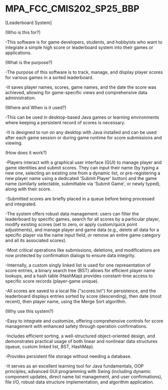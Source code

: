 # MPA_FCC_CMIS202_SP25_BBP

[Leaderboard System]



(Who is this for?)

-This software is for game developers, students, and hobbyists who want to integrate a simple high score or leaderboard system into their games or applications.



(What is the purpose?)

-The purpose of this software is to track, manage, and display player scores for various games in a sorted leaderboard.

-It saves player names, scores, game names, and the date the score was achieved, allowing for game-specific views and comprehensive data administration.



(Where and When is it used?)

-This can be used in desktop-based Java games or learning environments where keeping a persistent record of scores is necessary.

-It is designed to run on any desktop with Java installed and can be used after each game session or during game runtime for score submissions and viewing.



(How does it work?)

-Players interact with a graphical user interface (GUI) to manage player and game identities and submit scores. They can input their name (by typing a new one, selecting an existing one from a dynamic list, or pre-registering a new player name using a dedicated 'Submit Player' button) and the game name (similarly selectable, submittable via 'Submit Game', or newly typed), along with their score.

-Submitted scores are briefly placed in a queue before being processed and integrated.

-The system offers robust data management: users can filter the leaderboard by specific games, search for all scores by a particular player, modify existing scores (set to zero, or apply custom/quick point adjustments), and manage player and game data (e.g., delete all data for a specific player via the name input field, or remove an entire game category and all its associated scores).

-Most critical operations like submissions, deletions, and modifications are now protected by confirmation dialogs to ensure data integrity.

-Internally, a custom singly linked list is used for one representation of score entries, a binary search tree (BST) allows for efficient player name lookups, and a hash table (HashMap) provides constant-time access to specific score records (player-game unique).

-All scores are saved to a local file ("scores.txt") for persistence, and the leaderboard displays entries sorted by score (descending), then date (most recent), then player name, using the Merge Sort algorithm.



(Why use this system?)

-Easy to integrate and customize, offering comprehensive controls for score management with enhanced safety through operation confirmations.

-Includes efficient sorting, a well-structured object-oriented design, and demonstrates practical usage of both linear and nonlinear data structures (queue, custom linked list, BST, HashMap).

-Provides persistent file storage without needing a database.

-It serves as an excellent learning tool for Java fundamentals, OOP principles, advanced GUI programming with Swing (including dynamic component updates, direct name list management, and user confirmations), file I/O, robust data structure implementation, and algorithm application.

